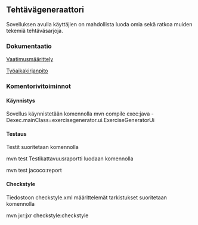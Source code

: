 ## Tehtävägeneraattori

Sovelluksen avulla käyttäjien on mahdollista luoda omia sekä ratkoa muiden tekemiä tehtäväsarjoja.


### Dokumentaatio

[Vaatimusmäärittely](https://github.com/nettivastaava/ot-harjoitustyo/blob/master/Tehtavageneraattori/dokumentaatio/vaatimusmaarittely.md)

[Työaikakirjanpito](https://github.com/nettivastaava/ot-harjoitustyo/blob/master/Tehtavageneraattori/dokumentaatio/tuntikirjanpito.md)

### Komentorivitoiminnot

#### Käynnistys
Sovellus käynnistetään komennolla
  mvn compile exec:java -Dexec.mainClass=exercisegenerator.ui.ExerciseGeneratorUi

#### Testaus
Testit suoritetaan komennolla

  mvn test
Testikattavuusraportti luodaan komennolla

  mvn test jacoco:report
  
#### Checkstyle
Tiedostoon checkstyle.xml määrittelemät tarkistukset suoritetaan komennolla

  mvn jxr:jxr checkstyle:checkstyle


